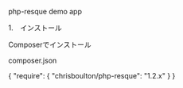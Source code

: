 php-resque demo app


1.　インストール

Composerでインストール

composer.json

{
    "require": {
        "chrisboulton/php-resque": "1.2.x"
    }
}	
